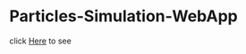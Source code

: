 # Particles-Simulation-WebApp

click [Here](https://ijlalahmad-particles-simulation.netlify.app/) to see

